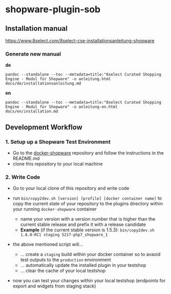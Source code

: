 # shopware-plugin-sob

## Installation manual

https://www.8select.com/8select-cse-installationsanleitung-shopware

### Generate new manual

**de**
```
pandoc --standalone --toc --metadata=title:"8select Curated Shopping Engine - Modul für Shopware" -o anleitung.html docs/de/installationsanleitung.md
```

**en** 
```
pandoc --standalone --toc --metadata=title:"8select Curated Shopping Engine - Modul für Shopware" -o anleitung-en.html docs/en/installation.md
```

## Development Workflow

### 1. Setup up a Shopware Test Environment

- Go to the [docker-shopware](https://github.com/8select/docker-shopware) repository and follow the instructions in the README.md
- clone this repository to your local machine

### 2. Write Code

- Go to your local clone of this repository and write code
- run `bin/copy2dev.sh [version] [profile] [docker container name]` to copy the current state of your repository to the plugins directory within your running `docker-shopware` container
    - name your version with a version number that is higher than the current stable release and prefix it with a release candidate
    - **Example** (if the current stable version is 1.5.3): `bin/copy2dev.sh 1.6.0-RC1 staging 5217-php7_shopware_1`
- the above mentioned script will...

  - ... create a `staging` build within your docker container so to avaoid test outputs to the `production` environment
  - ... automatically update the installed plugin in your testshop
  - ... clear the cache of your local testshop

- now you can test your changes within your local testshop (endpoints for export and widgets from staging stack)
